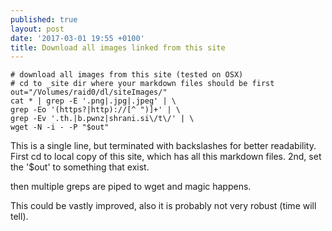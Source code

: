 ```yaml
---
published: true
layout: post
date: '2017-03-01 19:55 +0100'
title: Download all images linked from this site
---
```

    # download all images from this site (tested on OSX)
    # cd to _site dir where your markdown files should be first
    out="/Volumes/raid0/dl/siteImages/"
    cat * | grep -E '.png|.jpg|.jpeg' | \
    grep -Eo '(https?|http)://[^ ")]+' | \
    grep -Ev '.th.|b.pwnz|shrani.si\/t\/' | \
    wget -N -i - -P "$out"

This is a single line, but terminated with backslashes for better readability. First cd to local copy of this site, which has all this markdown files. 2nd, set the '$out' to something that exist. 

then multiple greps are piped to wget and magic happens.

This could be vastly improved, also it is probably not very robust (time will tell).